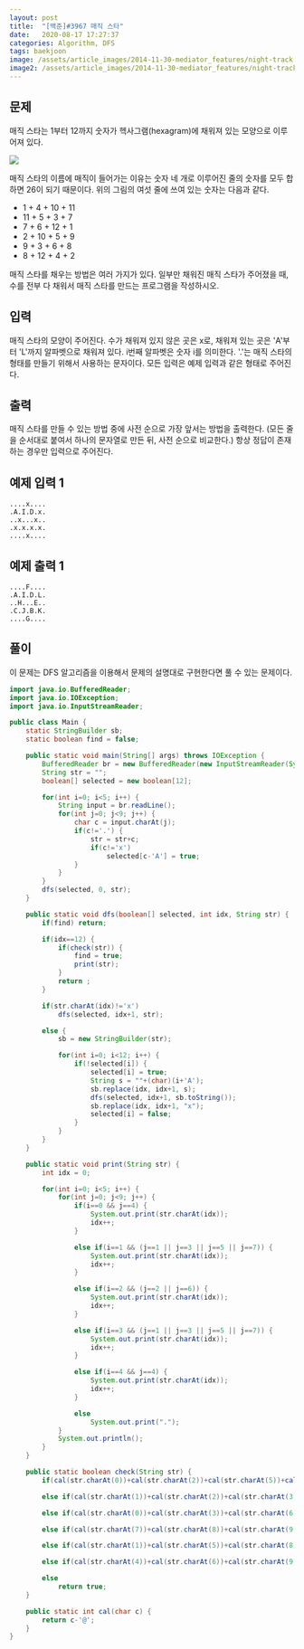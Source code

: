```yaml
---
layout: post
title:  "[백준]#3967 매직 스타"
date:   2020-08-17 17:27:37
categories: Algorithm, DFS
tags: baekjoon
image: /assets/article_images/2014-11-30-mediator_features/night-track.JPG
image2: /assets/article_images/2014-11-30-mediator_features/night-track-mobile.JPG
---
```


문제
--------------------

매직 스타는 1부터 12까지 숫자가 헥사그램(hexagram)에 채워져 있는 모양으로 이루어져 있다.

![](https://onlinejudgeimages.s3-ap-northeast-1.amazonaws.com/upload/images/magicstar.png)

매직 스타의 이름에 매직이 들어가는 이유는 숫자 네 개로 이루어진 줄의 숫자를 모두 합하면 26이 되기 때문이다. 위의 그림의 여섯 줄에 쓰여 있는 숫자는 다음과 같다.

- 1 + 4 + 10 + 11
- 11 + 5 + 3 + 7
- 7 + 6 + 12 + 1
- 2 + 10 + 5 + 9
- 9 + 3 + 6 + 8
- 8 + 12 + 4 + 2

매직 스타를 채우는 방법은 여러 가지가 있다. 일부만 채워진 매직 스타가 주어졌을 때, 수를 전부 다 채워서 매직 스타를 만드는 프로그램을 작성하시오.

입력
---------------------------

매직 스타의 모양이 주어진다. 수가 채워져 있지 않은 곳은 x로, 채워져 있는 곳은 'A'부터 'L'까지 알파벳으로 채워져 있다. i번째 알파벳은 숫자 i를 의미한다. '.'는 매직 스타의 형태를 만들기 위해서 사용하는 문자이다. 모든 입력은 예제 입력과 같은 형태로 주어진다.

출력
----------------

매직 스타를 만들 수 있는 방법 중에 사전 순으로 가장 앞서는 방법을 출력한다. (모든 줄을 순서대로 붙여서 하나의 문자열로 만든 뒤, 사전 순으로 비교한다.) 항상 정답이 존재하는 경우만 입력으로 주어진다.

예제 입력 1 
----------------------

```
....x....
.A.I.D.x.
..x...x..
.x.x.x.x.
....x....
```

예제 출력 1 
------------------------

```
....F....
.A.I.D.L.
..H...E..
.C.J.B.K.
....G....
```

풀이
--------------------------

이 문제는 DFS 알고리즘을 이용해서 문제의 설명대로 구현한다면 풀 수 있는 문제이다.

```java
import java.io.BufferedReader;
import java.io.IOException;
import java.io.InputStreamReader;

public class Main {
    static StringBuilder sb;
    static boolean find = false;

    public static void main(String[] args) throws IOException {
        BufferedReader br = new BufferedReader(new InputStreamReader(System.in));
        String str = "";
        boolean[] selected = new boolean[12];

        for(int i=0; i<5; i++) {
            String input = br.readLine();
            for(int j=0; j<9; j++) {
                char c = input.charAt(j);
                if(c!='.') {
                    str = str+c;
                    if(c!='x')
                        selected[c-'A'] = true;
                }
            }
        }
        dfs(selected, 0, str);
    }

    public static void dfs(boolean[] selected, int idx, String str) {
        if(find) return;

        if(idx==12) {
            if(check(str)) {
                find = true;
                print(str);
            }
            return ;
        }

        if(str.charAt(idx)!='x')
            dfs(selected, idx+1, str);

        else {
            sb = new StringBuilder(str);

            for(int i=0; i<12; i++) {
                if(!selected[i]) {
                    selected[i] = true;
                    String s = ""+(char)(i+'A');
                    sb.replace(idx, idx+1, s);
                    dfs(selected, idx+1, sb.toString());
                    sb.replace(idx, idx+1, "x");
                    selected[i] = false;
                }
            }
        }
    }

    public static void print(String str) {
        int idx = 0;

        for(int i=0; i<5; i++) {
            for(int j=0; j<9; j++) {
                if(i==0 && j==4) {
                    System.out.print(str.charAt(idx));
                    idx++;
                }

                else if(i==1 && (j==1 || j==3 || j==5 || j==7)) {
                    System.out.print(str.charAt(idx));
                    idx++;
                }

                else if(i==2 && (j==2 || j==6)) {
                    System.out.print(str.charAt(idx));
                    idx++;
                }

                else if(i==3 && (j==1 || j==3 || j==5 || j==7)) {
                    System.out.print(str.charAt(idx));
                    idx++;
                }

                else if(i==4 && j==4) {
                    System.out.print(str.charAt(idx));
                    idx++;
                }

                else
                    System.out.print(".");
            }
            System.out.println();
        }
    }

    public static boolean check(String str) {
        if(cal(str.charAt(0))+cal(str.charAt(2))+cal(str.charAt(5))+cal(str.charAt(7))!=26) return false;

        else if(cal(str.charAt(1))+cal(str.charAt(2))+cal(str.charAt(3))+cal(str.charAt(4))!=26) return false;

        else if(cal(str.charAt(0))+cal(str.charAt(3))+cal(str.charAt(6))+cal(str.charAt(10))!=26) return false;

        else if(cal(str.charAt(7))+cal(str.charAt(8))+cal(str.charAt(9))+cal(str.charAt(10))!=26) return false;

        else if(cal(str.charAt(1))+cal(str.charAt(5))+cal(str.charAt(8))+cal(str.charAt(11))!=26) return false;

        else if(cal(str.charAt(4))+cal(str.charAt(6))+cal(str.charAt(9))+cal(str.charAt(11))!=26) return false;

        else
            return true;
    }

    public static int cal(char c) {
        return c-'@';
    }
}

```
